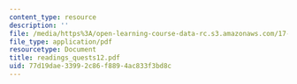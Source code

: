 ```yaml
---
content_type: resource
description: ''
file: /media/https%3A/open-learning-course-data-rc.s3.amazonaws.com/17-037-american-political-thought-spring-2004/77d19dae33992c86f8894ac833f3bd8c_readings_quests12.pdf
file_type: application/pdf
resourcetype: Document
title: readings_quests12.pdf
uid: 77d19dae-3399-2c86-f889-4ac833f3bd8c
---
```

